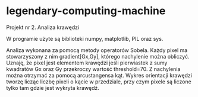 # legendary-computing-machine
Projekt nr 2. Analiza krawędzi


W programie użyte są biblioteki numpy, matplotlib, PIL oraz sys.

Analiza wykonana za pomocą metody operatorów Sobela.
Każdy pixel ma stowarzyszony z nim gradient[Gx,Gy], którego nachylenie można obliczyć.
Uznaję, że pixel jest elementem krawędzi jeśli pierwiastek z sumy kwadratów Gx oraz Gy przekroczy wartość threshold=70.
Z nachylenia można otrzymać za pomocą arcustangensa kąt.
Wykres orientacji krawędzi tworzę licząc liczbę pixeli o kącie w przedziale, przy czym pixele są liczone tylko tam gdzie jest
wykryta krawędź.
